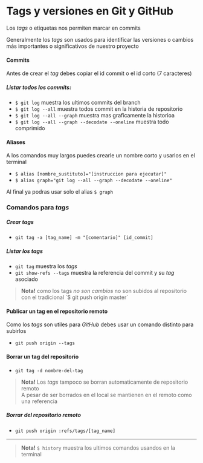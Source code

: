 # Tags y versiones en Git y GitHub
Los _tags_ o etiquetas nos permiten marcar en commits

Generalmente los _tags_ son usados para identificar las versiones
o cambios más importantes o significativos de nuestro proyecto

#### Commits
Antes de crear el _tag_ debes copiar el id commit o el id corto (7 caracteres)

##### Listar todos los commits:
- `$ git log` muestra los ultimos commits del branch
- `$ git log --all` muestra todos commit en la historia de repositorio
- `$ git log --all --graph` muestra mas graficamente la historioa
- `$ git log --all --graph --decodate --oneline` muestra todo comprimido

#### Aliases
A los comandos muy largos puedes crearle un nombre corto y usarlos en el terminal
- `$ alias [nombre_sustituto]="[instruccion para ejecutar]"`
- `$ alias graph="git log --all --graph --decodate --oneline"`

Al final ya podras usar solo el alias `$ graph`

### Comandos para _tags_
##### Crear tags
  - `git tag -a [tag_name] -m "[comentario]" [id_commit]`

##### Listar los tags
- `git tag` muestra los _tags_
- `git show-refs --tags` muestra la referencia del commit y su _tag_ asociado

> **Nota!** como los tags _no son cambios_
no son subidos al repositorio con el tradicional ´$ git push origin master´  

#### Publicar un tag en el repositorio remoto
Como los _tags_ son utiles para _GitHub_ debes usar un comando distinto para subirlos
- `git push origin --tags`

#### Borrar un tag del repositorio
- `git tag -d nombre-del-tag`  
> **Nota!** Los _tags_ tampoco se borran automaticamente de repositorio remoto  
A pesar de ser borrados en el local se mantienen en el remoto como una referencia

##### Borrar del repositorio remoto
- `git push origin :refs/tags/[tag_name]`

---
> **Nota!** `$ history` muestra los ultimos comandos usandos en la terminal
